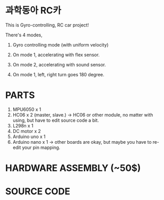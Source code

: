 # 과학동아 RC카


This is Gyro-controlling, RC car project!


There's 4 modes,

1. Gyro controlling mode (with uniform velocity)

2. On mode 1, accelerating with flex sensor.

3. On mode 2, accelerating with sound sensor.

4. On mode 1, left, right turn goes 180 degree.




PARTS
=====================================

1. MPU6050 x 1
2. HC06 x 2 (master, slave.)
        -> HC06 or other module, no matter with using, but have to edit source code a bit.
3. L298n x 1
4. DC motor x 2
5. Arduino uno x 1
6. Arduino nano x 1
        -> other boards are okay, but maybe you have to re-edit your pin mapping.





HARDWARE ASSEMBLY (~50$)
=====================================



SOURCE CODE
=====================================
